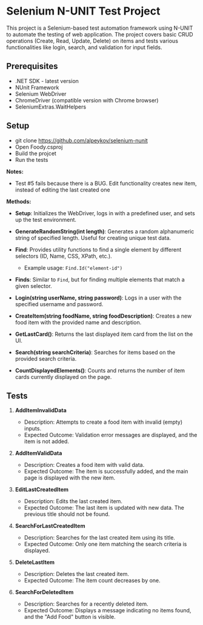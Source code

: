 # Selenium N-UNIT Test Project

This project is a Selenium-based test automation framework using N-UNIT to automate the testing of web application. The project covers basic CRUD operations (Create, Read, Update, Delete) on items and tests various functionalities like login, search, and validation for input fields.

## Prerequisites

- .NET SDK - latest version
- NUnit Framework
- Selenium WebDriver
- ChromeDriver (compatible version with Chrome browser)
- SeleniumExtras.WaitHelpers

## Setup
- git clone https://github.com/alpeykov/selenium-nunit
- Open Foody.csproj
- Build the projcet
- Run the tests

**Notes:**
- Test #5 fails because there is a BUG.
Edit functionality creates new item, instead of editing the last created one

**Methods:**
- **Setup**: Initializes the WebDriver, logs in with a predefined user, and sets up the test environment.
  
- **GenerateRandomString(int length)**: Generates a random alphanumeric string of specified length. Useful for creating unique test data.

- **Find**: Provides utility functions to find a single element by different selectors (ID, Name, CSS, XPath, etc.). 
  - Example usage: `Find.Id("element-id")`

- **Finds**: Similar to `Find`, but for finding multiple elements that match a given selector.

- **Login(string userName, string password)**: Logs in a user with the specified username and password.

- **CreateItem(string foodName, string foodDescription)**: Creates a new food item with the provided name and description.

- **GetLastCard()**: Returns the last displayed item card from the list on the UI.

- **Search(string searchCriteria)**: Searches for items based on the provided search criteria.

- **CountDisplayedElements()**: Counts and returns the number of item cards currently displayed on the page.

## Tests

1. **AddItemInvalidData**
   - Description: Attempts to create a food item with invalid (empty) inputs.
   - Expected Outcome: Validation error messages are displayed, and the item is not added.

2. **AddItemValidData**
   - Description: Creates a food item with valid data.
   - Expected Outcome: The item is successfully added, and the main page is displayed with the new item.

3. **EditLastCreatedItem**
   - Description: Edits the last created item.
   - Expected Outcome: The last item is updated with new data. The previous title should not be found.

4. **SearchForLastCreatedItem**
   - Description: Searches for the last created item using its title.
   - Expected Outcome: Only one item matching the search criteria is displayed.

5. **DeleteLastItem**
   - Description: Deletes the last created item.
   - Expected Outcome: The item count decreases by one.

6. **SearchForDeletedItem**
   - Description: Searches for a recently deleted item.
   - Expected Outcome: Displays a message indicating no items found, and the "Add Food" button is visible.